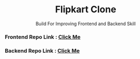 <h1 align="center">Flipkart Clone</h1>
<p align="center" >Build For Improving Frontend and Backend Skill</p>
<div>
  <h3> Frontend Repo Link  : <a href = "https://github.com/deep0133/Backend-of-Ecommerce-Webisite.git">Click Me</a> </h3>
  <h3>Backend Repo Link : <a href = "https://github.com/deep0133/Backend-of-Ecommerce-Webisite.git">Click Me</a> </h3>
</div>
